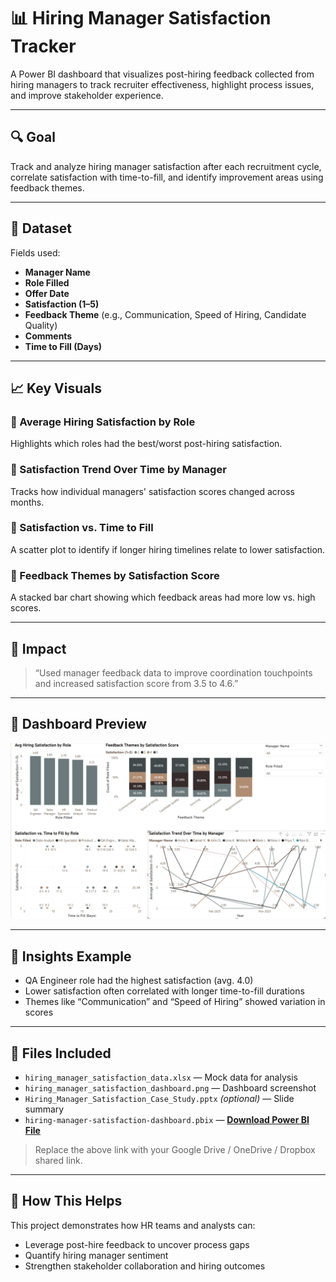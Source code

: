 # 📊 Hiring Manager Satisfaction Tracker

A Power BI dashboard that visualizes post-hiring feedback collected from hiring managers to track recruiter effectiveness, highlight process issues, and improve stakeholder experience.

---

## 🔍 Goal

Track and analyze hiring manager satisfaction after each recruitment cycle, correlate satisfaction with time-to-fill, and identify improvement areas using feedback themes.

---

## 📁 Dataset

Fields used:
- **Manager Name**
- **Role Filled**
- **Offer Date**
- **Satisfaction (1–5)**
- **Feedback Theme** (e.g., Communication, Speed of Hiring, Candidate Quality)
- **Comments**
- **Time to Fill (Days)**

---

## 📈 Key Visuals

### 📌 Average Hiring Satisfaction by Role  
Highlights which roles had the best/worst post-hiring satisfaction.

### 📌 Satisfaction Trend Over Time by Manager  
Tracks how individual managers' satisfaction scores changed across months.

### 📌 Satisfaction vs. Time to Fill  
A scatter plot to identify if longer hiring timelines relate to lower satisfaction.

### 📌 Feedback Themes by Satisfaction Score  
A stacked bar chart showing which feedback areas had more low vs. high scores.

---

## 🎯 Impact

> “Used manager feedback data to improve coordination touchpoints and increased satisfaction score from 3.5 to 4.6.”

---

## 📸 Dashboard Preview

![Hiring Manager Dashboard](./hiring_manager_satisfaction_dashboard.png)

---

## 🧠 Insights Example

- QA Engineer role had the highest satisfaction (avg. 4.0)
- Lower satisfaction often correlated with longer time-to-fill durations
- Themes like “Communication” and “Speed of Hiring” showed variation in scores

---

## 📂 Files Included

- `hiring_manager_satisfaction_data.xlsx` — Mock data for analysis
- `hiring_manager_satisfaction_dashboard.png` — Dashboard screenshot
- `Hiring_Manager_Satisfaction_Case_Study.pptx` *(optional)* — Slide summary
- `hiring-manager-satisfaction-dashboard.pbix` — **[Download Power BI File](https://your-download-link.com)**

> Replace the above link with your Google Drive / OneDrive / Dropbox shared link.

---

## 🚀 How This Helps

This project demonstrates how HR teams and analysts can:
- Leverage post-hire feedback to uncover process gaps
- Quantify hiring manager sentiment
- Strengthen stakeholder collaboration and hiring outcomes
